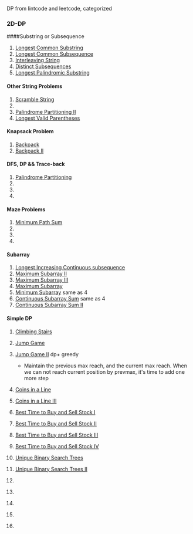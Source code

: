 DP from lintcode and leetcode, categorized 

### 2D-DP
####Substring or Subsequence
1. [Longest Common Substring](http://www.lintcode.com/en/problem/longest-common-substring/)
2. [Longest Common Subsequence](http://www.lintcode.com/en/problem/longest-common-subsequence/)
3. [Interleaving String](http://www.lintcode.com/en/problem/interleaving-string/)
4. [Distinct Subsequences ](https://leetcode.com/problems/distinct-subsequences/)
5. [Longest Palindromic Substring](http://www.lintcode.com/en/problem/longest-palindromic-substring/)

#### Other String Problems
1. [Scramble String ](https://leetcode.com/problems/scramble-string/)
2. 
3. [Palindrome Partitioning II ](https://leetcode.com/problems/palindrome-partitioning-ii/)
4. [Longest Valid Parentheses ](https://leetcode.com/problems/longest-valid-parentheses/)

#### Knapsack Problem
1. [Backpack](http://www.lintcode.com/en/problem/backpack/)
2. [Backpack II](http://www.lintcode.com/en/problem/backpack-ii/)

#### DFS, DP && Trace-back
1. [Palindrome Partitioning](https://leetcode.com/problems/palindrome-partitioning/)
2. []()
3. []()
4. []()

#### Maze Problems

1. [Minimum Path Sum](http://www.lintcode.com/en/problem/minimum-path-sum/)
2. []()
3. []()
4. []()

#### Subarray

1. [Longest Increasing Continuous subsequence](http://www.lintcode.com/en/problem/longest-increasing-continuous-subsequence/)
2. [Maximum Subarray II](http://www.lintcode.com/en/problem/maximum-subarray-ii/)
3. [Maximum Subarray III](http://www.lintcode.com/en/problem/maximum-subarray-iii/)
4. [Maximum Subarray](http://www.lintcode.com/en/problem/maximum-subarray/)
5. [Minimum Subarray](http://www.lintcode.com/en/problem/minimum-subarray/) same as 4
6. [Continuous Subarray Sum](http://www.lintcode.com/en/problem/continuous-subarray-sum/) same as 4
7. [Continuous Subarray Sum II](http://www.lintcode.com/en/problem/continuous-subarray-sum-ii/)




#### Simple DP
1. [Climbing Stairs](http://www.lintcode.com/en/problem/climbing-stairs/)
2. [Jump Game](http://www.lintcode.com/en/problem/jump-game/)
3. [Jump Game II](http://www.lintcode.com/en/problem/jump-game-ii/) dp+ greedy
    - Maintain the previous max reach, and the current max reach. When we can not reach current position by prevmax, it's time to add one more step
    
4. [Coins in a Line](http://www.lintcode.com/en/problem/coins-in-a-line/)
5. [Coins in a Line III](http://www.lintcode.com/en/problem/coins-in-a-line-iii/)
6. [Best Time to Buy and Sell Stock I]()
7. [Best Time to Buy and Sell Stock II]()
8. [Best Time to Buy and Sell Stock III]()
9. [Best Time to Buy and Sell Stock IV]()
10. [Unique Binary Search Trees](http://www.lintcode.com/en/problem/unique-binary-search-trees/)
11. [Unique Binary Search Trees II](http://www.lintcode.com/en/problem/unique-binary-search-trees-ii/)
12. []()
13. []()
14. []()
15. []()
16. []()
